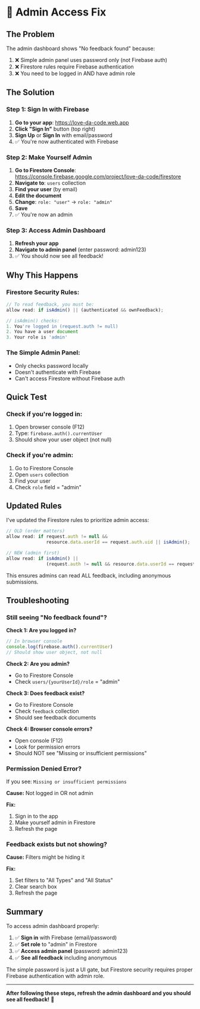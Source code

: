 # 🔧 Admin Access Fix

## The Problem

The admin dashboard shows "No feedback found" because:

1. ❌ Simple admin panel uses password only (not Firebase auth)
2. ❌ Firestore rules require Firebase authentication
3. ❌ You need to be logged in AND have admin role

## The Solution

### Step 1: Sign In with Firebase

1. **Go to your app**: https://love-da-code.web.app
2. **Click "Sign In"** button (top right)
3. **Sign Up** or **Sign In** with email/password
4. ✅ You're now authenticated with Firebase

### Step 2: Make Yourself Admin

1. **Go to Firestore Console**: https://console.firebase.google.com/project/love-da-code/firestore
2. **Navigate to**: `users` collection
3. **Find your user** (by email)
4. **Edit the document**
5. **Change**: `role: "user"` → `role: "admin"`
6. **Save**
7. ✅ You're now an admin

### Step 3: Access Admin Dashboard

1. **Refresh your app**
2. **Navigate to admin panel** (enter password: admin123)
3. ✅ You should now see all feedback!

## Why This Happens

### Firestore Security Rules:
```javascript
// To read feedback, you must be:
allow read: if isAdmin() || (authenticated && ownFeedback);

// isAdmin() checks:
1. You're logged in (request.auth != null)
2. You have a user document
3. Your role is 'admin'
```

### The Simple Admin Panel:
- Only checks password locally
- Doesn't authenticate with Firebase
- Can't access Firestore without Firebase auth

## Quick Test

### Check if you're logged in:
1. Open browser console (F12)
2. Type: `firebase.auth().currentUser`
3. Should show your user object (not null)

### Check if you're admin:
1. Go to Firestore Console
2. Open `users` collection
3. Find your user
4. Check `role` field = "admin"

## Updated Rules

I've updated the Firestore rules to prioritize admin access:

```javascript
// OLD (order matters)
allow read: if request.auth != null && 
               resource.data.userId == request.auth.uid || isAdmin();

// NEW (admin first)
allow read: if isAdmin() || 
               (request.auth != null && resource.data.userId == request.auth.uid);
```

This ensures admins can read ALL feedback, including anonymous submissions.

## Troubleshooting

### Still seeing "No feedback found"?

**Check 1: Are you logged in?**
```javascript
// In browser console
console.log(firebase.auth().currentUser)
// Should show user object, not null
```

**Check 2: Are you admin?**
- Go to Firestore Console
- Check `users/{yourUserId}/role` = "admin"

**Check 3: Does feedback exist?**
- Go to Firestore Console
- Check `feedback` collection
- Should see feedback documents

**Check 4: Browser console errors?**
- Open console (F12)
- Look for permission errors
- Should NOT see "Missing or insufficient permissions"

### Permission Denied Error?

If you see: `Missing or insufficient permissions`

**Cause:** Not logged in OR not admin

**Fix:**
1. Sign in to the app
2. Make yourself admin in Firestore
3. Refresh the page

### Feedback exists but not showing?

**Cause:** Filters might be hiding it

**Fix:**
1. Set filters to "All Types" and "All Status"
2. Clear search box
3. Refresh the page

## Summary

To access admin dashboard properly:

1. ✅ **Sign in** with Firebase (email/password)
2. ✅ **Set role** to "admin" in Firestore
3. ✅ **Access admin panel** (password: admin123)
4. ✅ **See all feedback** including anonymous

The simple password is just a UI gate, but Firestore security requires proper Firebase authentication with admin role.

---

**After following these steps, refresh the admin dashboard and you should see all feedback!** 🎉
